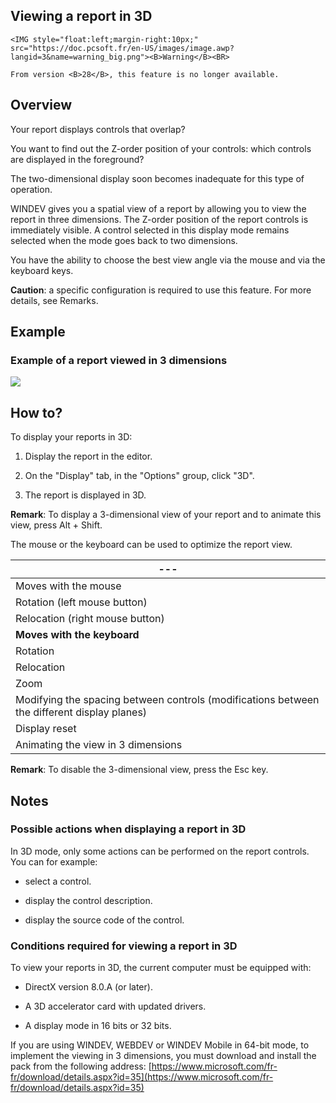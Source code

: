 


## Viewing a report in 3D
			

<DIV class="specObsolete">
	<IMG style="float:left;margin-right:10px;" src="https://doc.pcsoft.fr/en-US/images/image.awp?langid=3&name=warning_big.png"><B>Warning</B><BR>
	From version <B>28</B>, this feature is no longer available.
</DIV><a name="NOTE1"></a>
<a name="NOTE1_1"></a>


## Overview
<a name="overview_ELTTEXTE000185"></a>
Your report displays controls that overlap?

You want to find out the Z-order position of your controls: which controls are displayed in the foreground?

The two-dimensional display soon becomes inadequate for this type of operation.

WINDEV gives you a spatial view of a report by allowing you to view the report in three dimensions. The Z-order position of the report controls is immediately visible. A control selected in this display mode remains selected when the mode goes back to two dimensions.

You have the ability to choose the best view angle via the mouse and via the keyboard keys.

**Caution**: a specific configuration is required to use this feature. For more details, see Remarks.

<a name="NOTE2"></a>
<a name="NOTE2_1"></a>


## Example
<a name="example_ELTTEXTE000209"></a>


### Example of a report viewed in 3 dimensions
<a name="example_report_viewed_3_dimensions_ELTPARAGRAPHE000029"></a>

![](https://doc.pcsoft.fr/en-US/images/image.awp?langid=3&name=Etat3D.gif)


<a name="NOTE3"></a>
<a name="NOTE3_1"></a>


## How to?
<a name="how_ELTTEXTE000233"></a>
To display your reports in 3D: 

1. Display the report in the editor.

2. On the "Display" tab, in the "Options" group, click "3D".

3. The report is displayed in 3D.




**Remark**: To display a 3-dimensional view of your report and to animate this view, press Alt + Shift.

The mouse or the keyboard can be used to optimize the report view.

   | --- |
| --- |
| Moves with the mouse |
| Rotation (left mouse button) | Click the report view and move the mouse while keeping the left button down. |
| Relocation (right mouse button) | Click the report view and move the mouse while keeping the right button down. |
| **Moves with the keyboard** |
| Rotation | Use the arrow keys as well as the + and - keys on the numeric keypad.<br>You can also use the numbers on the numeric keypad. |
| Relocation | Hold the Shift key down and use the arrow keys on the numeric keypad. |
| Zoom | Press the following key combination:<br><br>- Shift + to zoom in<br><br>- Shift - to zoom out.<br><br><br> |
| Modifying the spacing between controls (modifications between the different display planes) | / (on the numeric keypad) to reduce the spacing between controls.<br>"\*" (on the numeric keypad) to increase the spacing between the controls |
| Display reset | 0 key on the numeric keypad: full reinitialization<br>5 key on the numeric keypad: Reinitialization while keeping the spacing between controls. |
| Animating the view in 3 dimensions | Scroll lock key.<br>Esc key to cancel |




**Remark**: To disable the 3-dimensional view, press the Esc key.

<a name="NOTE4"></a>
<a name="NOTE4_1"></a>


## Notes
<a name="notes_ELTTEXTE000257"></a>


### Possible actions when displaying a report in 3D
<a name="possible_actions_when_displaying_report_3d_ELTPARAGRAPHE000117"></a>

In 3D mode, only some actions can be performed on the report controls. You can for example:

- select a control.

- display the control description.

- display the source code of the control.



<a name="NOTE4_2"></a>


### Conditions required for viewing a report in 3D
<a name="conditions_required_for_viewing_report_3d_ELTPARAGRAPHE000128"></a>

To view your reports in 3D, the current computer must be equipped with:

- DirectX version 8.0.A (or later).

- A 3D accelerator card with updated drivers.

- A display mode in 16 bits or 32 bits.




If you are using  WINDEV, WEBDEV or WINDEV Mobile in 64-bit mode, to implement the viewing in 3 dimensions, you must download and install the pack from the following address: [https://www.microsoft.com/fr-fr/download/details.aspx?id=35](https://www.microsoft.com/fr-fr/download/details.aspx?id=35)


